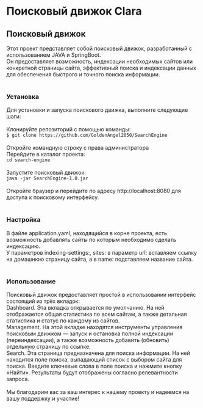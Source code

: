 # Поисковый движок Clara
## Поисковый движок
Этот проект представляет собой поисковый движок, разработанный с использованием JAVA и SpringBoot.<br>
Он предоставляет возможность, индексации необходимых сайтов или конкретной страницы сайта, эффективный поиска и индексации данных для обеспечения быстрого и точного поиска информации.<br>
<br>
### Установка
Для установки и запуска поискового движка, выполните следующие шаги:<br>
<br>
Клонируйте репозиторий с помощью команды:<br>
`$ git clone https://github.com/GoldenAngel2050/SearchEngine`<br>
<br>
Откройте командную строку с права администратора<br>
Перейдите в каталог проекта:<br>
`cd search-engine`<br>
<br>
Запустите поисковый движок:<br>
`java -jar SearchEngine-1.0.jar`<br>
<br>
Откройте браузер и перейдите по адресу http://localhost:8080 для доступа к поисковому интерфейсу.<br>
<br>
### Настройка ###
В файле application.yaml, находящийся в корне проекта, есть возможность добавлять сайты по которым необходимо сделать индексацию.<br>
У параметров indexing-settings:, sites: в параметр url: вставляем ссылку на домашнюю страницу сайта, а в name: подставляем название сайта.<br>
<br>
### Использование ###
Поисковый движок предоставляет простой в использовании интерфейс состоящий из трёх вкладок:<br>
Dashboard. Эта вкладка открывается по умолчанию. На ней отображается общая статистика по всем сайтам, а также детальная статистика и статус по каждому из сайтов.<br>
Management. На этой вкладке находятся инструменты управления поисковым движком — запуск и остановка полной индексации (переиндексации), а также возможность добавить (обновить) отдельную страницу по ссылке.<br>
Search. Эта страница предназначена для поиска информации. На ней находится поле поиска, выпадающий список с выбором сайта для поиска. Введите ключевые слова в поле поиска и нажмите кнопку «Найти». Результаты будут отображены согласно релевантности запроса.<br>
<br>
Мы благодарим вас за ваш интерес к нашему проекту и надеемся на вашу поддержку и участие!<br>
